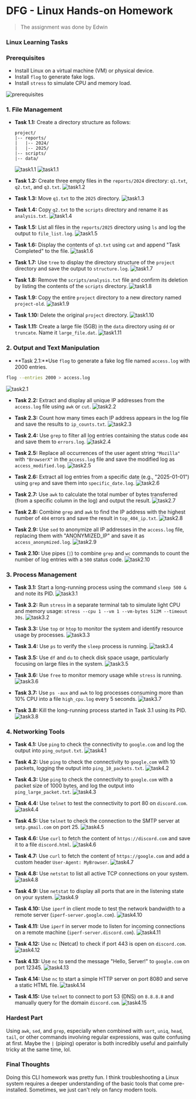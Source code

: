 # DFG - Linux Hands-on Homework

> The assignment was done by Edwin

### Linux Learning Tasks

### Prerequisites

- Install Linux on a virtual machine (VM) or physical device.
- Install `flog` to generate fake logs.
- Install `stress` to simulate CPU and memory load.

![prerequisites](./images/prerequisite.png)

### 1. File Management

- **Task 1.1:** Create a directory structure as follows:

    ```
    project/
    |-- reports/
    |   |-- 2024/
    |   |-- 2025/
    |-- scripts/
    |-- data/

    ```

  ![task1.1](./images/task1.1.1.png)
  ![task1.1](./images/task1.1.2.png)

- **Task 1.2:** Create three empty files in the `reports/2024` directory: `q1.txt`, `q2.txt`, and `q3.txt`.
  ![task1.2](./images/task1.2.png)

- **Task 1.3:** Move `q1.txt` to the `2025` directory.
  ![task1.3](./images/task1.3.png)

- **Task 1.4:** Copy `q2.txt` to the `scripts` directory and rename it as `analysis.txt`.
  ![task1.4](./images/task1.4.png)

- **Task 1.5:** List all files in the `reports/2025` directory using `ls` and log the output to `file_list.log`.
  ![task1.5](./images/task1.5.png)

- **Task 1.6:** Display the contents of `q3.txt` using `cat` and append "Task Completed" to the file.
  ![task1.6](./images/task1.6.png)

- **Task 1.7:** Use `tree` to display the directory structure of the `project` directory and save the output to `structure.log`.
  ![task1.7](./images/task1.7.png)

- **Task 1.8:** Remove the `scripts/analysis.txt` file and confirm its deletion by listing the contents of the `scripts` directory.
  ![task1.8](./images/task1.8.png)

- **Task 1.9:** Copy the entire `project` directory to a new directory named `project-old`.
  ![task1.9](./images/task1.9.png)

- **Task 1.10:** Delete the original `project` directory.
  ![task1.10](./images/task1.10.png)

- **Task 1.11:** Create a large file (5GB) in the `data` directory using `dd` or `truncate`. Name it `large_file.dat`.
  ![task1.11](./images/task1.11.png)

### 2. Output and Text Manipulation

- **Task 2.1:**Use `flog` to generate a fake log file named `access.log` with 2000 entries.

```bash
flog --entries 2000 > access.log
```

  ![task2.1](./images/task2.1.png)

- **Task 2.2:** Extract and display all unique IP addresses from the `access.log` file using `awk` or `cut`.
  ![task2.2](./images/task2.2.png)

- **Task 2.3:** Count how many times each IP address appears in the log file and save the results to `ip_counts.txt`.
  ![task2.3](./images/task2.3.png)

- **Task 2.4:** Use `grep` to filter all log entries containing the status code `404` and save them to `errors.log`.
  ![task2.4](./images/task2.4.png)

- **Task 2.5:** Replace all occurrences of the user agent string `"Mozilla"` with `"BrowserX"` in the `access.log` file and save the modified log as `access_modified.log`.
  ![task2.5](./images/task2.5.png)

- **Task 2.6:** Extract all log entries from a specific date (e.g., "2025-01-01") using `grep` and save them into `specific_date.log`.
  ![task2.6](./images/task2.6.png)

- **Task 2.7:** Use `awk` to calculate the total number of bytes transferred (from a specific column in the log) and output the result.
  ![task2.7](./images/task2.7.png)

- **Task 2.8:** Combine `grep` and `awk` to find the IP address with the highest number of `404` errors and save the result in `top_404_ip.txt`.
  ![task2.8](./images/task2.8.png)

- **Task 2.9:** Use `sed` to anonymize all IP addresses in the `access.log` file, replacing them with "ANONYMIZED_IP" and save it as `access_anonymized.log`.
  ![task2.9](./images/task2.9.png)

- **Task 2.10:** Use pipes (`|`) to combine `grep` and `wc` commands to count the number of log entries with a `500` status code.
  ![task2.10](./images/task2.10.png)


### 3. Process Management

- **Task 3.1:** Start a long-running process using the command `sleep 500 &` and note its PID.
  ![task3.1](./images/task3.1.png)

- **Task 3.2:** Run `stress` in a separate terminal tab to simulate light CPU and memory usage: `stress --cpu 1 --vm 1 --vm-bytes 512M --timeout 30s`.
  ![task3.2](./images/task3.2.png)

- **Task 3.3:** Use `top` or `htop` to monitor the system and identify resource usage by processes.
  ![task3.3](./images/task3.3.png)

- **Task 3.4:** Use `ps` to verify the `sleep` process is running.
  ![task3.4](./images/task3.4.png)

- **Task 3.5:** Use `df` and `du` to check disk space usage, particularly focusing on large files in the system.
  ![task3.5](./images/task3.5.png)

- **Task 3.6:** Use `free` to monitor memory usage while `stress` is running.
  ![task3.6](./images/task3.6.png)

- **Task 3.7:** Use `ps -aux` and `awk` to log processes consuming more than 10% CPU into a file `high_cpu.log` every 5 seconds.
  ![task3.7](./images/task3.7.png)

- **Task 3.8:** Kill the long-running process started in Task 3.1 using its PID.
  ![task3.8](./images/task3.8.png)


### 4. Networking Tools

- **Task 4.1:** Use `ping` to check the connectivity to `google.com` and log the output into `ping_output.txt`.
  ![task4.1](./images/task4.1.png)

- **Task 4.2:** Use `ping` to check the connectivity to `google.com` with 10 packets, logging the output into `ping_10_packets.txt`.
  ![task4.2](./images/task4.2.png)

- **Task 4.3:** Use `ping` to check the connectivity to `google.com` with a packet size of 1000 bytes, and log the output into `ping_large_packet.txt`.
  ![task4.3](./images/task4.3.png)

- **Task 4.4:** Use `telnet` to test the connectivity to port 80 on `discord.com`.
  ![task4.4](./images/task4.4.png)

- **Task 4.5:** Use `telnet` to check the connection to the SMTP server at `smtp.gmail.com` on port 25.
  ![task4.5](./images/task4.5.png)

- **Task 4.6:** Use `curl` to fetch the content of `https://discord.com` and save it to a file `discord.html`.
  ![task4.6](./images/task4.6.png)

- **Task 4.7:** Use `curl` to fetch the content of `https://google.com` and add a custom header `User-Agent: MyBrowser`.
  ![task4.7](./images/task4.7.png)

- **Task 4.8:** Use `netstat` to list all active TCP connections on your system.
  ![task4.8](./images/task4.8.png)

- **Task 4.9:** Use `netstat` to display all ports that are in the listening state on your system.
  ![task4.9](./images/task4.9.png)

- **Task 4.10:** Use `iperf` in client mode to test the network bandwidth to a remote server (`iperf-server.google.com`).
  ![task4.10](./images/task4.10.png)

- **Task 4.11:** Use `iperf` in server mode to listen for incoming connections on a remote machine (`iperf-server.discord.com`).
  ![task4.11](./images/task4.11.png)

- **Task 4.12:** Use `nc` (Netcat) to check if port 443 is open on `discord.com`.
  ![task4.12](./images/task4.12.png)

- **Task 4.13:** Use `nc` to send the message "Hello, Server!" to `google.com` on port 12345.
  ![task4.13](./images/task4.13.png)

- **Task 4.14:** Use `nc` to start a simple HTTP server on port 8080 and serve a static HTML file.
  ![task4.14](./images/task4.14.png)

- **Task 4.15:** Use `telnet` to connect to port 53 (DNS) on `8.8.8.8` and manually query for the domain `discord.com`.
  ![task4.15](./images/task4.15.png)


### Hardest Part
Using `awk`, `sed`, and `grep`, especially when combined with `sort`, `uniq`, `head`, `tail`, or other commands involving regular expressions, was quite confusing at first. Maybe the `|` (piping) operator is both incredibly useful and painfully tricky at the same time, lol.

### Final Thoughts
Doing this CLI homework was pretty fun. I think troubleshooting a Linux system requires a deeper understanding of the basic tools that come pre-installed. Sometimes, we just can't rely on fancy modern tools.